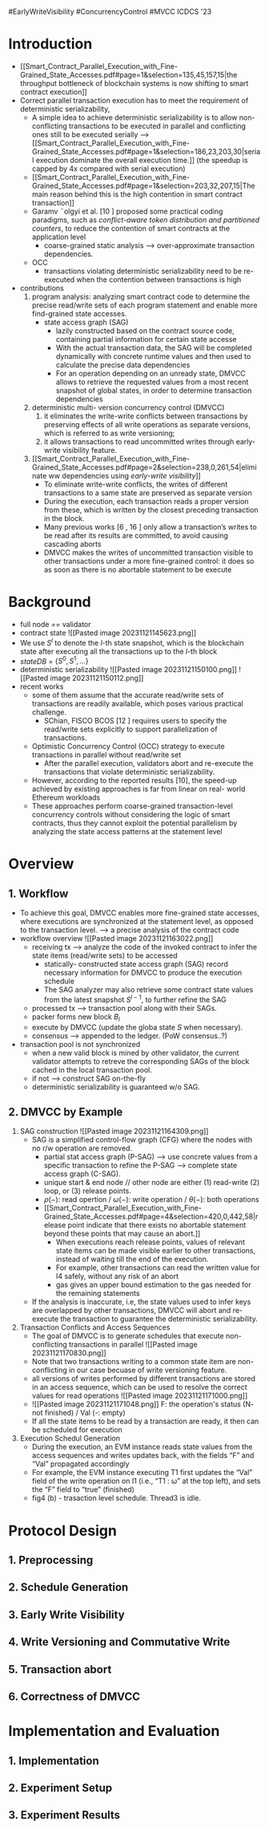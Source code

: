 #EarlyWriteVisibility #ConcurrencyControl #MVCC 
ICDCS '23

# Introduction

- [[Smart_Contract_Parallel_Execution_with_Fine-Grained_State_Accesses.pdf#page=1&selection=135,45,157,15|the throughput bottleneck of blockchain systems is now shifting to smart contract execution]]
- Correct parallel transaction execution has to meet the requirement of deterministic serializability,
	-  A simple idea to achieve deterministic serializability is to allow non-conflicting transactions to be executed in parallel and conflicting ones still to be executed serially --> [[Smart_Contract_Parallel_Execution_with_Fine-Grained_State_Accesses.pdf#page=1&selection=186,23,203,30|serial execution dominate the overall execution time.]] (the speedup is capped by 4x compared with serial execution)
	- [[Smart_Contract_Parallel_Execution_with_Fine-Grained_State_Accesses.pdf#page=1&selection=203,32,207,15|The main reason behind this is the high contention in smart contract transaction]]
	- Garamv ¨olgyi et al. [10 ] proposed some practical coding paradigms, such as *conflict-aware token distribution and partitioned counters*, to reduce the contention of smart contracts at the application level
		- coarse-grained static analysis --> over-approximate transaction dependencies.
	- OCC
		- transactions violating deterministic serializability need to be re-executed  when the contention between transactions is high
- contributions
	1. program analysis: analyzing smart contract code to determine the precise read/write sets of each program statement and enable more find-grained state accesses.
		- state access graph (SAG)
			- lazily constructed based on the contract source code, containing partial information for certain state accesse
			- With the actual transaction data, the SAG will be completed dynamically with concrete runtime values and then used to calculate the precise data dependencies
			-  For an operation depending on an unready state, DMVCC allows to retrieve the requested values from a most recent snapshot of global states, in order to determine transaction dependencies
	2. deterministic multi- version concurrency control (DMVCC)
		1. it eliminates the write-write conflicts between transactions by preserving effects of all write operations as separate versions, which is referred to as write versioning;
		2. it allows transactions to read uncommitted writes through early-write visibility feature.
	3. [[Smart_Contract_Parallel_Execution_with_Fine-Grained_State_Accesses.pdf#page=2&selection=238,0,261,54|eliminate ww dependencies using *early-write visibility*]]
		- To eliminate write-write conflicts, the writes of different transactions to a same state are preserved as separate version
		- During the execution, each transaction reads a proper version from these, which is written by the closest preceding transaction in the block.
		-  Many previous works [6 , 16 ] only allow a transaction’s writes to be read after its results are committed, to avoid causing cascading aborts
		- DMVCC makes the writes of uncommitted transaction visible to other transactions under a more fine-grained control: it does so as soon as there is no abortable statement to be execute

# Background
- full node == validator
- contract state
   ![[Pasted image 20231121145623.png]]
- We use $S^l$ to denote the $l$-th state snapshot, which is the blockchain state after executing all the transactions up to the $l$-th block
- $stateDB$ = $\{S^0, S^1, ...\}$ 
- deterministic serializability
  ![[Pasted image 20231121150100.png]]
  ![[Pasted image 20231121150112.png]]
- recent works
	- some of them assume that the accurate read/write sets of transactions are readily available, which poses various practical challenge.
		- SChian, FISCO BCOS [12 ] requires users to specify the read/write sets explicitly to support parallelization of transactions.
	- Optimistic Concurrency Control (OCC) strategy to execute transactions in parallel without read/write set
		- After the parallel execution, validators abort and re-execute the transactions that violate deterministic serializability.
	- However, according to the reported results [10], the speed-up achieved by existing approaches is far from linear on real- world Ethereum workloads
	- These approaches perform coarse-grained transaction-level concurrency controls without considering the logic of smart contracts, thus they cannot exploit the potential parallelism by analyzing the state access patterns at the statement level

# Overview
## 1. Workflow
- To achieve this goal, DMVCC enables more fine-grained state accesses, where executions are synchronized at the statement level, as opposed to the transaction level. --> a precise analysis of the contract code
- workflow overview
  ![[Pasted image 20231121163022.png]]
	- receiving tx --> analyze the code of the invoked contract to infer the state items (read/write sets) to be accessed
		- statically- constructed state access graph (SAG)  record necessary information for DMVCC to produce the execution schedule
		- The SAG analyzer may also retrieve some contract state values from the latest snapshot $S^{l−1}$, to further refine the SAG
	- processed tx --> transaction pool along with their SAGs.
	- packer forms new block $B_l$ 
	- execute by DMVCC (update the globa state $S$ when necessary).
	- consensus --> appended to the ledger. (PoW consensus..?)
- transaction pool is not synchronized
	- when a new valid block is mined by other validator, the current validator attempts to retreve the corresponding SAGs of the block cached in the local transaction pool.
	- if not --> construct SAG on-the-fly
	- deterministic serializability is guaranteed w/o SAG.
## 2. DMVCC by Example
1. SAG construction
  ![[Pasted image 20231121164309.png]]
	- SAG is a simplified control-flow graph (CFG) where the nodes with no r/w operation are removed.
		- partial stat access graph (P-SAG) --> use concrete values from a specific transaction to refine the P-SAG --> complete state access graph (C-SAG).
		- unique start & end node // other node are either (1) read-write (2) loop, or (3) release points.
		- $\rho(-)$: read opertion / $\omega(-)$: write operation / $\theta(-)$: both operations 
		- [[Smart_Contract_Parallel_Execution_with_Fine-Grained_State_Accesses.pdf#page=4&selection=420,0,442,58|release point indicate that there exists no abortable statement beyond these points that may cause an abort.]]
			- When executions reach release points, values of relevant state items can be made visible earlier to other transactions, instead of waiting till the end of the execution.
			- For example, other transactions can read the written value for I4 safely, without any risk of an abort
			- gas gives an upper bound estimation to the gas needed for the remaining statements
	- If the analysis is inaccurate, i.e, the state values used to infer keys are overlapped by other transactions, DMVCC will abort and re-execute the transaction to guarantee the deterministic serializability.
2. Transaction Conflicts and Access Sequences
	- The goal of DMVCC is to generate schedules that execute non-conflicting transactions in parallel
	  ![[Pasted image 20231121170830.png]]
	- Note that two transactions writing to a common state item are non-conflicting in our case becuase of write versioning feature.
	- all versions of writes performed by different transactions are stored in an access sequence, which can be used to resolve the correct values for read operations
	  ![[Pasted image 20231121171000.png]]
	- ![[Pasted image 20231121171048.png]]
	  F: the operation's status (N- not finished) / Val (-: empty) 
	- If all the state items to be read by a transaction are ready, it then can be scheduled for execution
3. Execution Schedul Generation
	- During the execution, an EVM instance reads state values from the access sequences and writes updates back, with the fields “F” and “Val” propagated accordingly
	-  For example, the EVM instance executing T1 first updates the “Val” field of the write operation on I1 (i.e., “T1 : ω” at the top left), and sets the “F” field to “true” (finished)
	- fig4 (b) - trasaction level schedule. Thread3 is idle.

# Protocol Design
## 1. Preprocessing

## 2. Schedule Generation


## 3. Early Write Visibility


## 4. Write Versioning and Commutative Write


## 5. Transaction abort 


## 6. Correctness of DMVCC


# Implementation and Evaluation
## 1. Implementation


## 2. Experiment Setup


## 3. Experiment Results 




